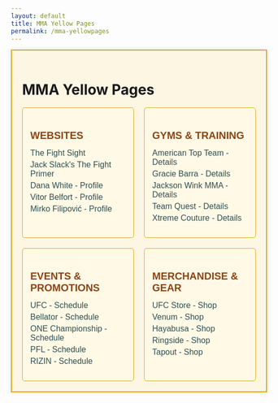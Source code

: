 ```yaml
---
layout: default
title: MMA Yellow Pages
permalink: /mma-yellowpages
---
```

<div class="yellowpages-container">
    <h1>MMA Yellow Pages</h1>
    <div class="yellowpages-directory">
        <div class="directory-section">
            <h2>Websites</h2>
            <ul>
                <li><a href="https://www.thefight-site.com/">The Fight Sight</a></li>
                <li><a href="https://www.fightprimer.com/">Jack Slack's The Fight Primer</a></li>
                <li><a href="#">Dana White - Profile</a></li>
                <li><a href="#">Vitor Belfort - Profile</a></li>
                <li><a href="#">Mirko Filipović - Profile</a></li>
            </ul>
        </div>
        <div class="directory-section">
            <h2>Gyms & Training</h2>
            <ul>
                <li><a href="#">American Top Team - Details</a></li>
                <li><a href="#">Gracie Barra - Details</a></li>
                <li><a href="#">Jackson Wink MMA - Details</a></li>
                <li><a href="#">Team Quest - Details</a></li>
                <li><a href="#">Xtreme Couture - Details</a></li>
            </ul>
        </div>
        <div class="directory-section">
            <h2>Events & Promotions</h2>
            <ul>
                <li><a href="#">UFC - Schedule</a></li>
                <li><a href="#">Bellator - Schedule</a></li>
                <li><a href="#">ONE Championship - Schedule</a></li>
                <li><a href="#">PFL - Schedule</a></li>
                <li><a href="#">RIZIN - Schedule</a></li>
            </ul>
        </div>
        <div class="directory-section">
            <h2>Merchandise & Gear</h2>
            <ul>
                <li><a href="#">UFC Store - Shop</a></li>
                <li><a href="#">Venum - Shop</a></li>
                <li><a href="#">Hayabusa - Shop</a></li>
                <li><a href="#">Ringside - Shop</a></li>
                <li><a href="#">Tapout - Shop</a></li>
            </ul>
        </div>
    </div>
</div>
<style>
    .yellowpages-container {
        max-width: 960px;
        margin: 0 auto;
        padding: 20px;
        background-color: #FDF6E3; /* Light yellow, like old paper */
        border: 2px solid #DAA520; /* Gold border for retro feel */
        box-shadow: 0 0 10px rgba(0, 0, 0, 0.1);
    }
    .yellowpages-directory {
        display: grid;
        grid-template-columns: repeat(auto-fit, minmax(200px, 1fr));
        gap: 20px;
    }
    .directory-section {
        background-color: #FFF9E6; /* Slightly off-white for pages */
        padding: 15px;
        border: 1px solid #DAA520;
        border-radius: 5px;
    }
    .directory-section h2 {
        font-family: 'GOBOLD', Impact, Verdana, sans-serif;
        color: #8B4513; /* Dark brown for header */
        font-size: 20px;
        margin-bottom: 10px;
        text-transform: uppercase;
    }
    .directory-section ul {
        list-style-type: none;
        padding: 0;
    }
    .directory-section li {
        margin: 5px 0;
    }
    .directory-section a {
        font-family: 'GOBOLD', Impact, Verdana, sans-serif;
        color: #2F4F4F; /* Dark slate gray for links */
        text-decoration: none;
        font-size: 16px;
    }
    .directory-section a:hover {
        color: #DAA520; /* Gold on hover */
        text-decoration: underline;
    }
</style>
